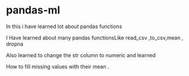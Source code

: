 # pandas-ml

In this i have learned lot about pandas functions

I Have learned about many pandas functionsLike read_csv ,to_csv,mean , dropna 

Also learned to change the str column to numeric  and learned

How to fill missing values with their mean .